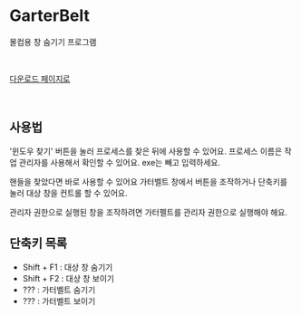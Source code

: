 # GarterBelt

몰컴용 창 숨기기 프로그램

<br/>

[다운로드 페이지로](https://github.com/Usagination/GarterBelt/releases/latest)

<br/>

## 사용법

'윈도우 찾기' 버튼을 눌러 프로세스를 찾은 뒤에 사용할 수 있어요.
프로세스 이름은 작업 관리자를 사용해서 확인할 수 있어요. exe는 빼고 입력하세요.

핸들을 찾았다면 바로 사용할 수 있어요
가터벨트 창에서 버튼을 조작하거나 단축키를 눌러 대상 창을 컨트롤 할 수 있어요.

관리자 권한으로 실행된 창을 조작하려면 가터펠트를 관리자 권한으로 실행해야 해요.

## 단축키 목록

- Shift + F1 : 대상 창 숨기기
- Shift + F2 : 대상 창 보이기
- ??? : 가터벨트 숨기기
- ??? : 가터벨트 보이기

